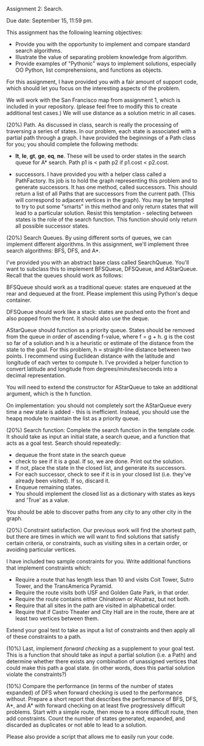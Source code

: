 Assignment 2: Search. 

Due date: September 15, 11:59 pm. 

This assignment has the following learning objectives:

* Provide you with the opportunity to implement and compare standard search algorithms.
* Illustrate the value of separating problem knowledge from algorithm.
* Provide examples of "Pythonic" ways to implement solutions, especially OO Python, list comprehensions, and functions as objects.


For this assignment, I have provided you with a fair amount of support code, which should let you focus on the interesting aspects of the problem.

We will work with the San Francisco map from assignment 1, which is included in your repository. (please feel free to modify this to create additional test cases.) We will use distance as a solution metric in all cases.

(20%) Path. As discussed in class, search is really the processing of traversing a series of states. In our problem, each state is associated with a partial path through a graph. I have provided the beginnings of a Path class for you; you should complete the following methods:
* __lt__, __le__, __gt__, __ge__, __eq__, __ne__. These will be used to order states in the search queue for A* search. Path p1 is < path p2 if p1.cost < p2.cost.

* successors. I have provided you with a helper class called a PathFactory. Its job is to hold the graph representing this problem and to generate successors. It has one method, called successors. This should return a list of all Paths that are successors from the current path. (This will correspond to adjacent vertices in the graph). You may be tempted to try to put some "smarts" in this method and only return states that will lead to a particular solution. Resist this temptation - selecting between states is the role of the search function. This function should only return all possible successor states.

(20%) Search Queues. By using different sorts of queues, we can implement different algorithms. In this assignment, we'll implement three search algorithms: BFS, DFS, and A*.

I've provided you with an abstract base class called SearchQueue. You'll want to subclass this to implement BFSQueue, DFSQueue, and AStarQueue. Recall that the queues should work as follows:


BFSQueue should work as a traditional queue: states are enqueued at the rear and dequeued at the front. Please implement this using Python's deque container.


DFSQueue should work like a stack: states are pushed onto the front and also popped from the front. It should also use the deque.

AStarQueue should function as a priority queue. States should be removed from the queue in order of ascending f-value, where f = g + h. g is the cost so far of a solution and h is a heuristic or estimate of the distance from the state to the goal. For this problem, h = straight-line distance between two points. I recommend using Euclidean distance with the latitude and longitude of each vertex to compute h. I've provided a helper function to convert latitude and longitude from degrees/minutes/seconds into a decimal representation. 

You will need to extend the constructor for AStarQueue to take an additional argument, which is the h function. 

On implementation: you should not completely sort the AStarQueue every time a new state is added - this is inefficient. Instead, you should use the heapq module to maintain the list as a priority queue.


(20%) Search function: Complete the search function in the template code. It should take as input an initial state, a search queue, and a function that acts as a goal test. Search should repeatedly:


* dequeue the front state in the search queue
* check to see if it is a goal. If so, we are done. Print out the solution.
* If not, place the state in the closed list, and generate its successors.
* For each successor, check to see if it is in your closed list (i.e. they've already been visited). If so, discard it. 
* Enqueue remaining states.
* You should implement the closed list as a dictionary with states as keys and 'True' as a value.

You should be able to discover paths from any city to any other city in the graph.

(20%) Constraint satisfaction. Our previous work will find the shortest path, but there are times in which we will want to find solutions that satisfy certain criteria, or constraints, such as visiting sites in a certain order, or avoiding particular vertices.

I have included two sample constraints for you. Write additional functions that implement constraints which:
* Require a route that has length less than 10 and visits Coit Tower, Sutro Tower, and the TransAmerica Pyramid.
* Require the route visits both USF and Golden Gate Park, in that order.
* Require the route contains either Chinatown or Alcatraz, but not both.
* Require that all sites in the path are visited in alphabetical order.
* Require that if Castro Theater and City Hall are in the route, there are at least two vertices between them.


Extend your goal test to take as input a list of constraints and then apply all of these constraints to a path.

(10%) Last, implement _forward checking_ as a supplement to your goal test. This is a function that should take as input a partial solution (i.e. a Path) and determine whether there exists any combination of unassigned vertices that could make this path a goal state. (in other words, does this partial solution violate the constraints?)

(10%) Compare the performance (in terms of the number of states expanded) of DFS when forward checking is used to the performance without. Prepare a short report that describes the performance of BFS, DFS, A*, and A* with forward checking on at least five progressively difficult problems. Start with a simple route, then move to a more difficult route, then add constraints. Count the number of states generated, expanded, and discarded as duplicates or not able to lead to a solution.

Please also provide a script that allows me to easily run your code.